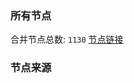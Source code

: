### 所有节点
合并节点总数: `1130`
[节点链接](https://raw.githubusercontent.com/rzhy1/11/master/sub/sub_merge_base64.txt)

### 节点来源

